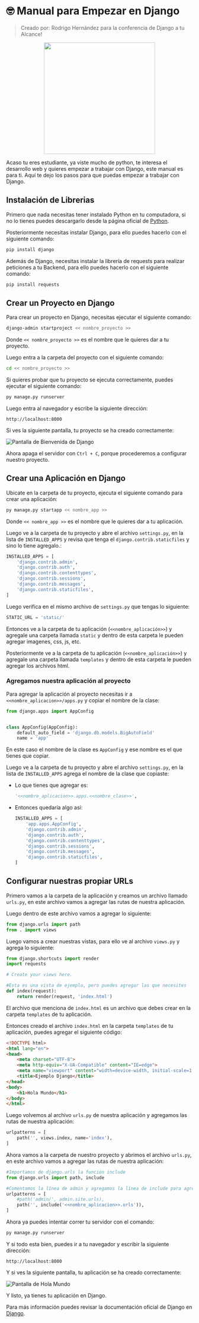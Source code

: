 # 🤓 Manual para Empezar en Django

>Creado por: Rodrigo Hernández para la conferencia de Django a tu Alcance!

<div align="center"><img src="https://nextsoftware.io/files/images/logos/main/django-logo.png" width="300"/></div>


Acaso tu eres estudiante, ya viste mucho de python, te interesa el desarrollo web y quieres empezar a trabajar con Django, este manual es para ti. Aquí te dejo los pasos para que puedas empezar a trabajar con Django.

## Instalación de Librerias

Primero que nada necesitas tener instalado Python en tu computadora, si no lo tienes puedes descargarlo desde la página oficial de [Python](https://www.python.org/). 

Posteriormente necesitas instalar Django, para ello puedes hacerlo con el siguiente comando:

```bash
pip install django
```

Además de Django, necesitas instalar la librería de requests para realizar peticiones a tu Backend, para ello puedes hacerlo con el siguiente comando:

```bash
pip install requests
```

## Crear un Proyecto en Django

Para crear un proyecto en Django, necesitas ejecutar el siguiente comando:

```bash
django-admin startproject << nombre_proyecto >>
```

Donde `<< nombre_proyecto >>` es el nombre que le quieres dar a tu proyecto.

Luego entra a la carpeta del proyecto con el siguiente comando:

```bash
cd << nombre_proyecto >>
```

Si quieres probar que tu proyecto se ejecuta correctamente, puedes ejecutar el siguiente comando:

```bash
py manage.py runserver
```

Luego entra al navegador y escribe la siguiente dirección:

```
http://localhost:8000
```

Si ves la siguiente pantalla, tu proyecto se ha creado correctamente:

![Pantalla de Bienvenida de Django](./imgs/img1.png)

Ahora apaga el servidor con `Ctrl + C`, porque procederemos a configurar nuestro proyecto.

## Crear una Aplicación en Django

Ubicate en la carpeta de tu proyecto, ejecuta el siguiente comando para crear una aplicación:

```bash
py manage.py startapp << nombre_app >>
```

Donde `<< nombre_app >>` es el nombre que le quieres dar a tu aplicación.

Luego ve a la carpeta de tu proyecto y abre el archivo `settings.py`, en la lista de `INSTALLED_APPS` y revisa que tenga el `django.contrib.staticfiles` y sino lo tiene agregalo.:

```python
INSTALLED_APPS = [
    'django.contrib.admin',
    'django.contrib.auth',
    'django.contrib.contenttypes',
    'django.contrib.sessions',
    'django.contrib.messages',
    'django.contrib.staticfiles',
]
```

Luego verifica en el mismo archivo de `settings.py` que tengas lo siguiente:

```python
STATIC_URL = 'static/'
```

Entonces ve a la carpeta de tu aplicación (`<<nombre_aplicación>>`) y agregale una carpeta llamada `static` y dentro de esta carpeta le pueden agregar imagenes, css, js, etc.

Posteriormente ve a la carpeta de tu aplicación (`<<nombre_aplicación>>`) y agregale una carpeta llamada `templates` y dentro de esta carpeta le pueden agregar los archivos html.


### Agregamos nuestra aplicación al proyecto

Para agregar la aplicación al proyecto necesitas ir a `<<nombre_aplicacion>>/apps.py` y copiar el nombre de la clase:

```python
from django.apps import AppConfig


class AppConfig(AppConfig):
    default_auto_field = 'django.db.models.BigAutoField'
    name = 'app'
```
En este caso el nombre de la clase es `AppConfig` y ese nombre es el que tienes que copiar.

Luego ve a la carpeta de tu proyecto y abre el archivo `settings.py`, en la lista de `INSTALLED_APPS` agrega el nombre de la clase que copiaste:

- Lo que tienes que agregar es:
    ```python
    '<<nombre_aplicacion>>.apps.<<nombre_clase>>',
    ```

- Entonces quedaría algo así:
    ```python
    INSTALLED_APPS = [
        'app.apps.AppConfig',
        'django.contrib.admin',
        'django.contrib.auth',
        'django.contrib.contenttypes',
        'django.contrib.sessions',
        'django.contrib.messages',
        'django.contrib.staticfiles',
    ]
    ```

## Configurar nuestras propiar URLs

Primero vamos a la carpeta de la aplicación y creamos un archivo llamado `urls.py`, en este archivo vamos a agregar las rutas de nuestra aplicación.

Luego dentro de este archivo vamos a agregar lo siguiente:

```python
from django.urls import path
from . import views
```

Luego vamos a crear nuestras vistas, para ello ve al archivo `views.py` y agrega lo siguiente:

```python
from django.shortcuts import render
import requests

# Create your views here.

#Esta es una vista de ejemplo, pero puedes agregar las que necesites
def index(request):
    return render(request, 'index.html')
```

El archivo que menciona de `index.html` es un archivo que debes crear en la carpeta `templates` de tu aplicación.

Entonces creado el archivo `index.html` en la carpeta `templates` de tu aplicación, puedes agregar el siguiente código:

```html
<!DOCTYPE html>
<html lang="en">
<head>
    <meta charset="UTF-8">
    <meta http-equiv="X-UA-Compatible" content="IE=edge">
    <meta name="viewport" content="width=device-width, initial-scale=1.0">
    <title>Ejemplo Django</title>
</head>
<body>
    <h1>Hola Mundo</h1>
</body>
</html>
```

Luego volvemos al archivo `urls.py` de nuestra aplicación y agregamos las rutas de nuestra aplicación:

```python
urlpatterns = [
    path('', views.index, name='index'),
]
```

Ahora vamos a la carpeta de nuestro proyecto y abrimos el archivo `urls.py`, en este archivo vamos a agregar las rutas de nuestra aplicación:

```python
#Importamos de django.urls la función include
from django.urls import path, include

#Comentamos la línea de admin y agregamos la línea de include para agregar las rutas de nuestra aplicación
urlpatterns = [
    #path('admin/', admin.site.urls),
    path('', include('<<nombre_aplicacion>>.urls')),
]
```

Ahora ya puedes intentar correr tu servidor con el comando:

```bash
py manage.py runserver
```

Y si todo esta bien, puedes ir a tu navegador y escribir la siguiente dirección:

```
http://localhost:8000
```

Y si ves la siguiente pantalla, tu aplicación se ha creado correctamente:

![Pantalla de Hola Mundo](./imgs/img2.png)

Y listo, ya tienes tu aplicación en Django.

Para más información puedes revisar la documentación oficial de Django en [Django](https://docs.djangoproject.com/en/5.0/).